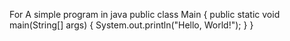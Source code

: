 For A simple program in java public 
class Main
{
 public static void main(String[] args) 
  {
    System.out.println("Hello, World!"); 
  }
}
